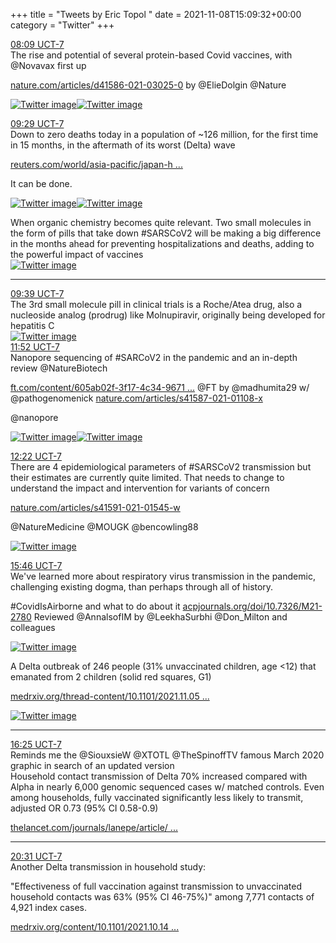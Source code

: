 +++
title = "Tweets by Eric Topol " 
date = 2021-11-08T15:09:32+00:00
category = "Twitter"
+++
<div class="tweet"> 
<div class="profile"> 
<a href="https://twitter.com/erictopol/status/1457726988865601541" target="_blank" rel="noreferer">08:09 UCT-7</a> 
</div> 
<div class="content"> 
The rise and potential of several protein-based Covid vaccines, with @Novavax first up

<a href="https://www.nature.com/articles/d41586-021-03025-0" target="_blank" rel="noreferer">nature.com/articles/d41586-021-03025-0</a> 
 by @ElieDolgin @Nature </div> 
<a href="/twitter/erictopol/images/FDrh-gUVkAMMtez.jpg"  ><img src="/twitter/erictopol/images/FDrh-gUVkAMMtez.jpg" alt="Twitter image" ></img></a><a href="/twitter/erictopol/images/FDriAKcVkAIBBMF.png"  ><img src="/twitter/erictopol/images/FDriAKcVkAIBBMF.png" alt="Twitter image" ></img></a></div> 
<div class="tweet"> 
<div class="profile"> 
<a href="https://twitter.com/erictopol/status/1457747107255701504" target="_blank" rel="noreferer">09:29 UCT-7</a> 
</div> 
<div class="content"> 
Down to zero deaths today in a population of ~126 million, for the first time in 15 months, in the aftermath of its worst (Delta) wave

<a href="https://www.reuters.com/world/asia-pacific/japan-has-zero-daily-covid-19-deaths-first-time-15-months-media-2021-11-08/?utm_campaign=KHN%3A%20First%20Edition&utm_medium=email&_hsmi=180277755&_hsenc=p2ANqtz-_NEK2hvm1v6MYTQdHF-MYW5E5AYEqL_fquHzI8oNO6IAbQi5fMvkAECYifYdCHURL805ksf4w40IttJONfkpsxH-JpWg&utm_content=180277755&utm_source=hs_email" target="_blank" rel="noreferer">reuters.com/world/asia-pacific/japan-h ...</a> 


It can be done. </div> 
<a href="/twitter/erictopol/images/FDr0lzKVQAQLfOj.jpg"  ><img src="/twitter/erictopol/images/FDr0lzKVQAQLfOj.jpg" alt="Twitter image" ></img></a><a href="/twitter/erictopol/images/FDr1KR3VkAAWCnE.jpg"  ><img src="/twitter/erictopol/images/FDr1KR3VkAAWCnE.jpg" alt="Twitter image" ></img></a></div> 
<div class="thread"> 
<div class="thread-content"> 
When organic chemistry becomes quite relevant. Two small molecules in the form of pills that take down #SARSCoV2 will be making a big difference in the months ahead for preventing hospitalizations and deaths, adding to the powerful impact of vaccines </div> 
<a href="/twitter/erictopol/images/FDm_dcrUYAgSvWN.jpg"  ><img src="/twitter/erictopol/images/FDm_dcrUYAgSvWN.jpg" alt="Twitter image" ></img></a><hr><div class="profile"> 
<a href="https://twitter.com/erictopol/status/1457749671900680193" target="_blank" rel="noreferer">09:39 UCT-7</a> 
</div> 
<div class="content"> 
The 3rd small molecule pill in clinical trials is a Roche/Atea drug, also a nucleoside analog (prodrug) like Molnupiravir, originally being developed for hepatitis C </div> 
<a href="/twitter/erictopol/images/FDr2ZcjVEAQD0kv.jpg"  ><img src="/twitter/erictopol/images/FDr2ZcjVEAQD0kv.jpg" alt="Twitter image" ></img></a></div> 
<div class="tweet"> 
<div class="profile"> 
<a href="https://twitter.com/erictopol/status/1457783170892324870" target="_blank" rel="noreferer">11:52 UCT-7</a> 
</div> 
<div class="content"> 
Nanopore sequencing of #SARCoV2 in the pandemic and an in-depth review @NatureBiotech 

<a href="https://www.ft.com/content/605ab02f-3f17-4c34-9671-c33b9d181222" target="_blank" rel="noreferer">ft.com/content/605ab02f-3f17-4c34-9671 ...</a> 
 @FT by @madhumita29 w/ @pathogenomenick  <a href="https://www.nature.com/articles/s41587-021-01108-x" target="_blank" rel="noreferer">nature.com/articles/s41587-021-01108-x</a> 


@nanopore </div> 
<a href="/twitter/erictopol/images/FDsUtKOUcAEZ4aL.jpg"  ><img src="/twitter/erictopol/images/FDsUtKOUcAEZ4aL.jpg" alt="Twitter image" ></img></a><a href="/twitter/erictopol/images/FDsUwnTVcAADdOh.jpg"  ><img src="/twitter/erictopol/images/FDsUwnTVcAADdOh.jpg" alt="Twitter image" ></img></a></div> 
<div class="tweet"> 
<div class="profile"> 
<a href="https://twitter.com/erictopol/status/1457790683213799425" target="_blank" rel="noreferer">12:22 UCT-7</a> 
</div> 
<div class="content"> 
There are 4 epidemiological parameters of #SARSCoV2 transmission but their estimates are currently quite limited. That needs to change to understand the impact and intervention for variants of concern

<a href="https://www.nature.com/articles/s41591-021-01545-w" target="_blank" rel="noreferer">nature.com/articles/s41591-021-01545-w</a> 


@NatureMedicine @MOUGK @bencowling88 </div> 
<a href="/twitter/erictopol/images/FDsbZ-IVUAENUIy.jpg"  ><img src="/twitter/erictopol/images/FDsbZ-IVUAENUIy.jpg" alt="Twitter image" ></img></a></div> 
<div class="tweet"> 
<div class="profile"> 
<a href="https://twitter.com/erictopol/status/1457841894327656456" target="_blank" rel="noreferer">15:46 UCT-7</a> 
</div> 
<div class="content"> 
We've learned more about respiratory virus transmission in the pandemic, challenging existing dogma, than perhaps through all of history. 

#CovidIsAirborne and what to do about it <a href="https://www.acpjournals.org/doi/10.7326/M21-2780" target="_blank" rel="noreferer">acpjournals.org/doi/10.7326/M21-2780</a> 
 Reviewed @AnnalsofIM by @LeekhaSurbhi @Don_Milton and colleagues </div> 
<a href="/twitter/erictopol/images/FDtKNIbVgAMCZ3X.jpg"  ><img src="/twitter/erictopol/images/FDtKNIbVgAMCZ3X.jpg" alt="Twitter image" ></img></a></div> 
<div class="thread"> 
<div class="thread-content"> 
A Delta outbreak of 246 people (31% unvaccinated children, age &lt;12) that emanated from 2 children (solid red squares, G1)

<a href="https://www.medrxiv.org/thread-content/10.1101/2021.11.05.21265712v1" target="_blank" rel="noreferer">medrxiv.org/thread-content/10.1101/2021.11.05 ...</a> 
 </div> 
<a href="/twitter/erictopol/images/FDsyWiaVEAIqHcQ.jpg"  ><img src="/twitter/erictopol/images/FDsyWiaVEAIqHcQ.jpg" alt="Twitter image" ></img></a><hr><div class="profile"> 
<a href="https://twitter.com/erictopol/status/1457851872736264199" target="_blank" rel="noreferer">16:25 UCT-7</a> 
</div> 
<div class="content"> 
Reminds me the @SiouxsieW @XTOTL @TheSpinoffTV famous March 2020 graphic in search of an updated version </div> 
</div> 
<div class="thread"> 
<div class="thread-content"> 
Household contact transmission of Delta 70% increased compared with Alpha in nearly 6,000 genomic sequenced cases w/ matched controls. Even among households, fully vaccinated significantly less likely to transmit, adjusted OR 0.73 (95% CI 0.58-0.9) 

<a href="https://www.thelancet.com/journals/lanepe/article/PIIS2666-7762(21)00238-6/fulltext" target="_blank" rel="noreferer">thelancet.com/journals/lanepe/article/ ...</a> 
</div> 
<hr><div class="profile"> 
<a href="https://twitter.com/erictopol/status/1457913612765253634" target="_blank" rel="noreferer">20:31 UCT-7</a> 
</div> 
<div class="content"> 
Another Delta transmission in household study:

"Effectiveness of full vaccination against transmission to unvaccinated household contacts was 63% (95% CI 46-75%)" among 7,771 contacts of 4,921 index cases.

<a href="https://www.medrxiv.org/content/10.1101/2021.10.14.21264959v1" target="_blank" rel="noreferer">medrxiv.org/content/10.1101/2021.10.14 ...</a> 
</div> 
</div> 



